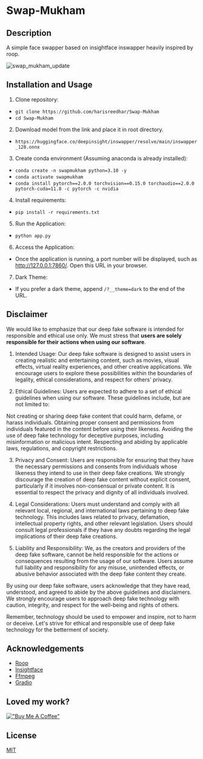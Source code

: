 # Swap-Mukham

## Description

A simple face swapper based on insightface inswapper heavily inspired by roop.

![swap_mukham_update](https://github.com/harisreedhar/Swap-Mukham/assets/46858047/07e88efb-0feb-46dc-ba1e-8cb300390745)


## Installation and Usage

1. Clone repository:
- ``git clone https://github.com/harisreedhar/Swap-Mukham``
- ``cd Swap-Mukham``


2. Download model from the link and place it in root directory.
- ``https://huggingface.co/deepinsight/inswapper/resolve/main/inswapper_128.onnx``


3. Create conda environment (Assuming anaconda is already installed):
- ``conda create -n swapmukham python=3.10 -y``
- ``conda activate swapmukham``
- ``conda install pytorch==2.0.0 torchvision==0.15.0 torchaudio==2.0.0 pytorch-cuda=11.8 -c pytorch -c nvidia``


4. Install requirements:
- ``pip install -r requirements.txt``


5. Run the Application:
- ``python app.py``


6. Access the Application:
- Once the application is running, a port number will be displayed, such as http://127.0.0.1:7860/. Open this URL in your browser.


7. Dark Theme:
- If you prefer a dark theme, append ``/?__theme=dark`` to the end of the URL.


## Disclaimer

We would like to emphasize that our deep fake software is intended for responsible and ethical use only. We must stress that **users are solely responsible for their actions when using our software**.

1. Intended Usage:
Our deep fake software is designed to assist users in creating realistic and entertaining content, such as movies, visual effects, virtual reality experiences, and other creative applications. We encourage users to explore these possibilities within the boundaries of legality, ethical considerations, and respect for others' privacy.

2. Ethical Guidelines:
Users are expected to adhere to a set of ethical guidelines when using our software. These guidelines include, but are not limited to:

Not creating or sharing deep fake content that could harm, defame, or harass individuals.
Obtaining proper consent and permissions from individuals featured in the content before using their likeness.
Avoiding the use of deep fake technology for deceptive purposes, including misinformation or malicious intent.
Respecting and abiding by applicable laws, regulations, and copyright restrictions.

3. Privacy and Consent:
Users are responsible for ensuring that they have the necessary permissions and consents from individuals whose likeness they intend to use in their deep fake creations. We strongly discourage the creation of deep fake content without explicit consent, particularly if it involves non-consensual or private content. It is essential to respect the privacy and dignity of all individuals involved.

4. Legal Considerations:
Users must understand and comply with all relevant local, regional, and international laws pertaining to deep fake technology. This includes laws related to privacy, defamation, intellectual property rights, and other relevant legislation. Users should consult legal professionals if they have any doubts regarding the legal implications of their deep fake creations.

5. Liability and Responsibility:
We, as the creators and providers of the deep fake software, cannot be held responsible for the actions or consequences resulting from the usage of our software. Users assume full liability and responsibility for any misuse, unintended effects, or abusive behavior associated with the deep fake content they create.

By using our deep fake software, users acknowledge that they have read, understood, and agreed to abide by the above guidelines and disclaimers. We strongly encourage users to approach deep fake technology with caution, integrity, and respect for the well-being and rights of others.

Remember, technology should be used to empower and inspire, not to harm or deceive. Let's strive for ethical and responsible use of deep fake technology for the betterment of society.


## Acknowledgements

- [Roop](https://github.com/s0md3v/roop)
- [Insightface](https://github.com/deepinsight)
- [Ffmpeg](https://ffmpeg.org/)
- [Gradio](https://gradio.app/)

## Loved my work?
[!["Buy Me A Coffee"](https://www.buymeacoffee.com/assets/img/custom_images/orange_img.png)](https://www.buymeacoffee.com/harisreedhar)

## License

[MIT](https://choosealicense.com/licenses/mit/)
